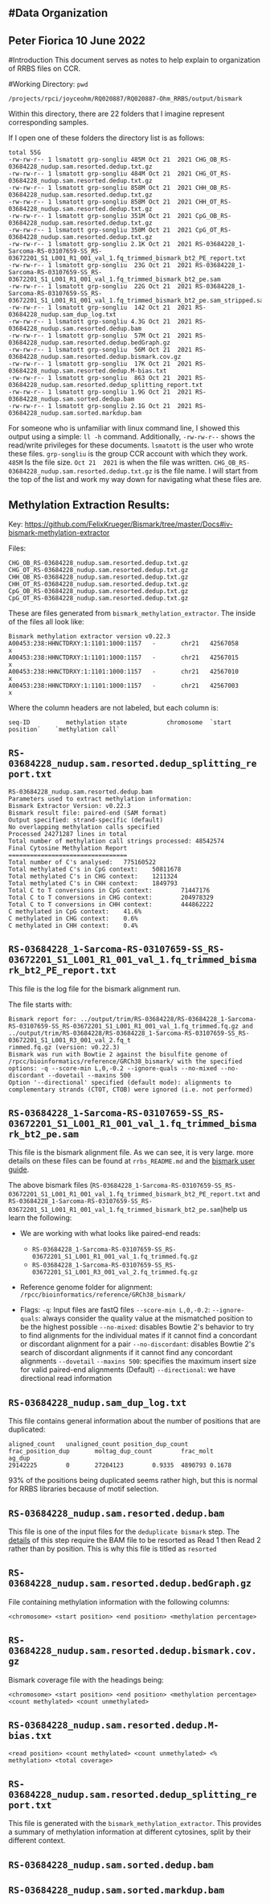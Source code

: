 #Data Organization
---
Peter Fiorica
10 June 2022
---

#Introduction
This document serves as notes to help explain to organization of RRBS files on CCR.

#Working Directory:
`pwd`
```
/projects/rpci/joyceohm/RQ020887/RQ020887-Ohm_RRBS/output/bismark
```

Within this directory, there are 22 folders that I imagine represent corresponding samples.

If I open one of these folders the directory list is as follows:
```
total 55G
-rw-rw-r-- 1 lsmatott grp-songliu 485M Oct 21  2021 CHG_OB_RS-03684228_nudup.sam.resorted.dedup.txt.gz
-rw-rw-r-- 1 lsmatott grp-songliu 484M Oct 21  2021 CHG_OT_RS-03684228_nudup.sam.resorted.dedup.txt.gz
-rw-rw-r-- 1 lsmatott grp-songliu 858M Oct 21  2021 CHH_OB_RS-03684228_nudup.sam.resorted.dedup.txt.gz
-rw-rw-r-- 1 lsmatott grp-songliu 858M Oct 21  2021 CHH_OT_RS-03684228_nudup.sam.resorted.dedup.txt.gz
-rw-rw-r-- 1 lsmatott grp-songliu 351M Oct 21  2021 CpG_OB_RS-03684228_nudup.sam.resorted.dedup.txt.gz
-rw-rw-r-- 1 lsmatott grp-songliu 350M Oct 21  2021 CpG_OT_RS-03684228_nudup.sam.resorted.dedup.txt.gz
-rw-rw-r-- 1 lsmatott grp-songliu 2.1K Oct 21  2021 RS-03684228_1-Sarcoma-RS-03107659-SS_RS-03672201_S1_L001_R1_001_val_1.fq_trimmed_bismark_bt2_PE_report.txt
-rw-rw-r-- 1 lsmatott grp-songliu  23G Oct 21  2021 RS-03684228_1-Sarcoma-RS-03107659-SS_RS-03672201_S1_L001_R1_001_val_1.fq_trimmed_bismark_bt2_pe.sam
-rw-rw-r-- 1 lsmatott grp-songliu  22G Oct 21  2021 RS-03684228_1-Sarcoma-RS-03107659-SS_RS-03672201_S1_L001_R1_001_val_1.fq_trimmed_bismark_bt2_pe.sam_stripped.sam
-rw-rw-r-- 1 lsmatott grp-songliu  142 Oct 21  2021 RS-03684228_nudup.sam_dup_log.txt
-rw-rw-r-- 1 lsmatott grp-songliu 4.3G Oct 21  2021 RS-03684228_nudup.sam.resorted.dedup.bam
-rw-rw-r-- 1 lsmatott grp-songliu  57M Oct 21  2021 RS-03684228_nudup.sam.resorted.dedup.bedGraph.gz
-rw-rw-r-- 1 lsmatott grp-songliu  56M Oct 21  2021 RS-03684228_nudup.sam.resorted.dedup.bismark.cov.gz
-rw-rw-r-- 1 lsmatott grp-songliu  17K Oct 21  2021 RS-03684228_nudup.sam.resorted.dedup.M-bias.txt
-rw-rw-r-- 1 lsmatott grp-songliu  863 Oct 21  2021 RS-03684228_nudup.sam.resorted.dedup_splitting_report.txt
-rw-rw-r-- 1 lsmatott grp-songliu 1.9G Oct 21  2021 RS-03684228_nudup.sam.sorted.dedup.bam
-rw-rw-r-- 1 lsmatott grp-songliu 2.1G Oct 21  2021 RS-03684228_nudup.sam.sorted.markdup.bam
```

For someone who is unfamiliar with linux command line, I showed this output using a simple: `ll -h` command.  Additionally, `-rw-rw-r--` shows the read/write privileges for these documents. `lsmatott` is the user who wrote these files. `grp-songliu` is the group CCR account with which they work. `485M` Is the file size. `Oct 21  2021` is when the file was written. `CHG_OB_RS-03684228_nudup.sam.resorted.dedup.txt.gz` is the file name. I will start from the top of the list and work my way down for navigating what these files are. 


## Methylation Extraction Results:
Key: https://github.com/FelixKrueger/Bismark/tree/master/Docs#iv-bismark-methylation-extractor

Files:
```
CHG_OB_RS-03684228_nudup.sam.resorted.dedup.txt.gz
CHG_OT_RS-03684228_nudup.sam.resorted.dedup.txt.gz
CHH_OB_RS-03684228_nudup.sam.resorted.dedup.txt.gz
CHH_OT_RS-03684228_nudup.sam.resorted.dedup.txt.gz
CpG_OB_RS-03684228_nudup.sam.resorted.dedup.txt.gz
CpG_OT_RS-03684228_nudup.sam.resorted.dedup.txt.gz
```

These are files generated from `bismark_methylation_extractor`. The inside of the files all look like:
```
Bismark methylation extractor version v0.22.3
A00453:238:HHNCTDRXY:1:1101:1000:1157   -       chr21   42567058        x
A00453:238:HHNCTDRXY:1:1101:1000:1157   -       chr21   42567015        x
A00453:238:HHNCTDRXY:1:1101:1000:1157   -       chr21   42567010        x
A00453:238:HHNCTDRXY:1:1101:1000:1157   -       chr21   42567003        x
```
Where the column headers are not labeled, but each column is:
```
seq-ID          methylation state           chromosome  `start position`    `methylation call`
```

## `RS-03684228_nudup.sam.resorted.dedup_splitting_report.txt`
```
RS-03684228_nudup.sam.resorted.dedup.bam
Parameters used to extract methylation information:
Bismark Extractor Version: v0.22.3
Bismark result file: paired-end (SAM format)
Output specified: strand-specific (default)
No overlapping methylation calls specified
Processed 24271287 lines in total
Total number of methylation call strings processed: 48542574
Final Cytosine Methylation Report
=================================
Total number of C's analysed:   775160522
Total methylated C's in CpG context:    50811678
Total methylated C's in CHG context:    1211324
Total methylated C's in CHH context:    1849793
Total C to T conversions in CpG context:        71447176
Total C to T conversions in CHG context:        204978329
Total C to T conversions in CHH context:        444862222
C methylated in CpG context:    41.6%
C methylated in CHG context:    0.6%
C methylated in CHH context:    0.4%
```

## `RS-03684228_1-Sarcoma-RS-03107659-SS_RS-03672201_S1_L001_R1_001_val_1.fq_trimmed_bismark_bt2_PE_report.txt`
This file is the log file for the bismark alignment run.

The file starts with:
```
Bismark report for: ../output/trim/RS-03684228/RS-03684228_1-Sarcoma-RS-03107659-SS_RS-03672201_S1_L001_R1_001_val_1.fq_trimmed.fq.gz and ../output/trim/RS-03684228/RS-03684228_1-Sarcoma-RS-03107659-SS_RS-03672201_S1_L001_R3_001_val_2.fq_t
rimmed.fq.gz (version: v0.22.3)
Bismark was run with Bowtie 2 against the bisulfite genome of /rpcc/bioinformatics/reference/GRCh38_bismark/ with the specified options: -q --score-min L,0,-0.2 --ignore-quals --no-mixed --no-discordant --dovetail --maxins 500
Option '--directional' specified (default mode): alignments to complementary strands (CTOT, CTOB) were ignored (i.e. not performed)
```
## `RS-03684228_1-Sarcoma-RS-03107659-SS_RS-03672201_S1_L001_R1_001_val_1.fq_trimmed_bismark_bt2_pe.sam`
This file is the bismark alignment file. As we can see, it is very large. more details on these files can be found at `rrbs_README.md` and the [bismark user guide](https://github.com/FelixKrueger/Bismark/tree/master/Docs).

The above bismark files (`RS-03684228_1-Sarcoma-RS-03107659-SS_RS-03672201_S1_L001_R1_001_val_1.fq_trimmed_bismark_bt2_PE_report.txt` and `RS-03684228_1-Sarcoma-RS-03107659-SS_RS-03672201_S1_L001_R1_001_val_1.fq_trimmed_bismark_bt2_pe.sam`)help us learn the following:

* We are working with what looks like paired-end reads:
    * `RS-03684228_1-Sarcoma-RS-03107659-SS_RS-03672201_S1_L001_R1_001_val_1.fq_trimmed.fq.gz`
    * `RS-03684228_1-Sarcoma-RS-03107659-SS_RS-03672201_S1_L001_R3_001_val_2.fq_trimmed.fq.gz`
    
* Reference genome folder for alignment: `/rpcc/bioinformatics/reference/GRCh38_bismark/`

* Flags:
  `-q`: Input files are fastQ files
  `--score-min L,0,-0.2`:
  `--ignore-quals`: always consider the quality value at the mismatched position to be the highest possible
  `--no-mixed`:  disables Bowtie 2's behavior to try to find alignments for the individual mates if it cannot find a concordant or discordant alignment for a pair
  `--no-discordant`: disables Bowtie 2's search of discordant alignments if it cannot find any concordant alignments
  `--dovetail`
  `--maxins 500`: specifies the maximum insert size for valid paired-end alignments (Default)
  `--directional`: we have directional read information

## `RS-03684228_nudup.sam_dup_log.txt`
This file contains general information about the number of positions that are duplicated:
```
aligned_count   unaligned_count position_dup_count      frac_position_dup       moltag_dup_count        frac_molt
ag_dup
29142225        0       27204123        0.9335  4890793 0.1678
```
93% of the positions being duplicated seems rather high, but this is normal for RRBS libraries because of motif selection. 

## `RS-03684228_nudup.sam.resorted.dedup.bam`
This file is one of the input files for the `deduplicate bismark` step. The [details](https://github.com/FelixKrueger/Bismark/tree/master/Docs#iii-bismark-deduplication-step) of this step require the BAM file to be resorted as Read 1 then Read 2 rather than by position. This is why this file is titled as `resorted`

## `RS-03684228_nudup.sam.resorted.dedup.bedGraph.gz`
File containing methylation information with the following columns:
```
<chromosome> <start position> <end position> <methylation percentage>
```

## `RS-03684228_nudup.sam.resorted.dedup.bismark.cov.gz`
Bismark coverage file with the headings being:
```
<chromosome> <start position> <end position> <methylation percentage> <count methylated> <count unmethylated>
```
## `RS-03684228_nudup.sam.resorted.dedup.M-bias.txt`

```
<read position> <count methylated> <count unmethylated> <% methylation> <total coverage>
```
## `RS-03684228_nudup.sam.resorted.dedup_splitting_report.txt`
This file is generated with the `bismark_methylation_extractor`. This provides a summary of methylation information at different cytosines, split by their different context.

## `RS-03684228_nudup.sam.sorted.dedup.bam`
## `RS-03684228_nudup.sam.sorted.markdup.bam`
